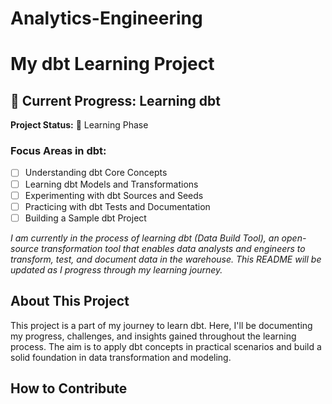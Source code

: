 # Analytics-Engineering
# My dbt Learning Project

## 🚀 Current Progress: Learning dbt

**Project Status:** 📘 Learning Phase

### Focus Areas in dbt:

- [ ] Understanding dbt Core Concepts
- [ ] Learning dbt Models and Transformations
- [ ] Experimenting with dbt Sources and Seeds
- [ ] Practicing with dbt Tests and Documentation
- [ ] Building a Sample dbt Project

_I am currently in the process of learning dbt (Data Build Tool), an open-source transformation tool that enables data analysts and engineers to transform, test, and document data in the warehouse. This README will be updated as I progress through my learning journey._

## About This Project

This project is a part of my journey to learn dbt. Here, I'll be documenting my progress, challenges, and insights gained throughout the learning process. The aim is to apply dbt concepts in practical scenarios and build a solid foundation in data transformation and modeling.

## How to Contribute





